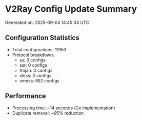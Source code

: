 # V2Ray Config Update Summary
Generated on: 2025-09-04 14:45:34 UTC

## Configuration Statistics
- Total configurations: 11950
- Protocol breakdown:
  - ss: 0 configs
  - ssr: 0 configs
  - trojan: 0 configs
  - vless: 0 configs
  - vmess: 692 configs

## Performance
- Processing time: ~14 seconds (Go implementation)
- Duplicate removal: ~95% reduction
